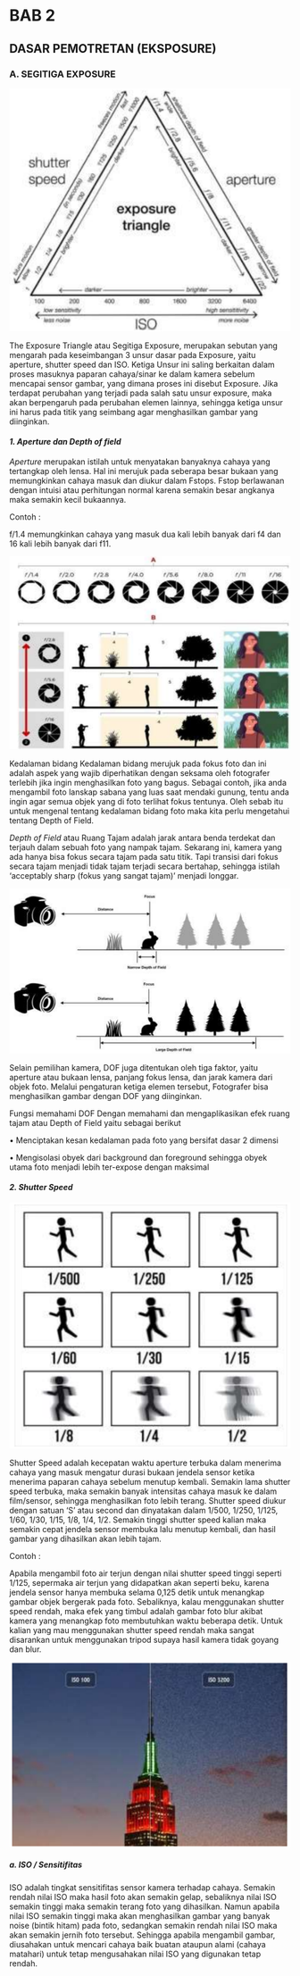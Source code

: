 # **BAB 2**
## **DASAR PEMOTRETAN (EKSPOSURE)**
### **A. SEGITIGA EXPOSURE**

![alt text](IMG/exposure-triangle.png)

The Exposure Triangle atau Segitiga Exposure, merupakan sebutan yang mengarah
pada keseimbangan 3 unsur dasar pada Exposure, yaitu aperture, shutter speed dan ISO.
Ketiga Unsur ini saling berkaitan dalam proses masuknya paparan cahaya/sinar ke dalam
kamera sebelum mencapai sensor gambar, yang dimana proses ini disebut Exposure. Jika
terdapat perubahan yang terjadi pada salah satu unsur exposure, maka akan berpengaruh
pada perubahan elemen lainnya, sehingga ketiga unsur ini harus pada titik yang seimbang
agar menghasilkan gambar yang diinginkan.

#### *1. Aperture dan Depth of field*
   
*Aperture* merupakan istilah untuk menyatakan banyaknya cahaya yang tertangkap oleh
lensa. Hal ini merujuk pada seberapa besar bukaan yang memungkinkan cahaya masuk
dan diukur dalam Fstops. Fstop berlawanan dengan intuisi atau perhitungan normal
karena semakin besar angkanya maka semakin kecil bukaannya.

Contoh :

f/1.4 memungkinkan cahaya yang masuk dua kali lebih banyak dari f4 dan 16
kali lebih banyak dari f11.

![alt text](IMG/aperture.png)

Kedalaman bidang Kedalaman bidang merujuk pada fokus foto dan ini adalah
aspek yang wajib diperhatikan dengan seksama oleh fotografer terlebih jika ingin
menghasilkan foto yang bagus. Sebagai contoh, jika anda mengambil foto lanskap
sabana yang luas saat mendaki gunung, tentu anda ingin agar semua objek yang di foto
terlihat fokus tentunya. Oleh sebab itu untuk mengenal tentang kedalaman bidang foto
maka kita perlu mengetahui tentang Depth of Field.

*Depth of Field* atau Ruang Tajam adalah jarak antara benda terdekat dan terjauh
dalam sebuah foto yang nampak tajam. Sekarang ini, kamera yang ada hanya bisa fokus
secara tajam pada satu titik. Tapi transisi dari fokus secara tajam menjadi tidak tajam
terjadi secara bertahap, sehingga istilah ‘acceptably sharp (fokus yang sangat tajam)’
menjadi longgar.

![alt text](IMG/DOF.png)

Selain pemilihan kamera, DOF juga ditentukan oleh tiga faktor, yaitu aperture
atau bukaan lensa, panjang fokus lensa, dan jarak kamera dari objek foto. Melalui
pengaturan ketiga elemen tersebut, Fotografer bisa menghasilkan gambar dengan DOF
yang diinginkan.

Fungsi memahami DOF Dengan memahami dan mengaplikasikan efek ruang tajam
atau Depth of Field yaitu sebagai berikut

• Menciptakan kesan kedalaman pada foto yang bersifat dasar 2 dimensi

• Mengisolasi obyek dari background dan foreground sehingga obyek utama
foto menjadi lebih ter-expose dengan maksimal

#### *2. Shutter Speed*

![alt text](IMG/shutter-speed.png)

Shutter Speed adalah kecepatan waktu aperture terbuka dalam menerima
cahaya yang masuk mengatur durasi bukaan jendela sensor ketika menerima paparan
cahaya sebelum menutup kembali. Semakin lama shutter speed terbuka, maka semakin
banyak intensitas cahaya masuk ke dalam film/sensor, sehingga menghasilkan foto lebih
terang. Shutter speed diukur dengan satuan ‘S’ atau second dan dinyatakan dalam 1/500,
1/250, 1/125, 1/60, 1/30, 1/15, 1/8, 1/4, 1/2. Semakin tinggi shutter speed kalian maka
semakin cepat jendela sensor membuka lalu menutup kembali, dan hasil gambar yang
dihasilkan akan lebih tajam.

Contoh :

Apabila mengambil foto air terjun dengan nilai shutter speed tinggi seperti 1/125,
sepermaka air terjun yang didapatkan akan seperti beku, karena jendela sensor
hanya membuka selama 0,125 detik untuk menangkap gambar objek bergerak pada foto.
Sebaliknya, kalau menggunakan shutter speed rendah, maka efek yang timbul adalah
gambar foto blur akibat kamera yang menangkap foto membutuhkan waktu beberapa
detik. Untuk kalian yang mau menggunakan shutter speed rendah maka sangat disarankan
untuk menggunakan tripod supaya hasil kamera tidak goyang dan blur.

![alt text](IMG/ISO.png)

##### **a. ISO / Sensitifitas**

ISO adalah tingkat sensitifitas sensor kamera terhadap cahaya. Semakin rendah
nilai ISO maka hasil foto akan semakin gelap, sebaliknya nilai ISO semakin tinggi
maka semakin terang foto yang dihasilkan. Namun apabila nilai ISO semakin tinggi
maka akan menghasilkan gambar yang banyak noise (bintik hitam) pada foto,
sedangkan semakin rendah nilai ISO maka akan semakin jernih foto tersebut. Sehingga
apabila mengambil gambar, diusahakan untuk mencari cahaya baik buatan ataupun
alami (cahaya matahari) untuk tetap mengusahakan nilai ISO yang digunakan tetap
rendah.
